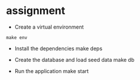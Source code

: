 # assignment

- Create a virtual environment
```
make env
```

- Install the dependencies
make deps

- Create the database and load seed data
make db

- Run the application
make start
